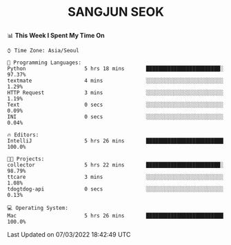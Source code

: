 <h1>
 <p align="center">
   SANGJUN SEOK
 </p>
</h1>

<!--START_SECTION:waka-->
📊 **This Week I Spent My Time On** 

```text
⌚︎ Time Zone: Asia/Seoul

💬 Programming Languages: 
Python                   5 hrs 18 mins       ████████████████████████░   97.37% 
textmate                 4 mins              ░░░░░░░░░░░░░░░░░░░░░░░░░   1.29% 
HTTP Request             3 mins              ░░░░░░░░░░░░░░░░░░░░░░░░░   1.19% 
Text                     0 secs              ░░░░░░░░░░░░░░░░░░░░░░░░░   0.09% 
INI                      0 secs              ░░░░░░░░░░░░░░░░░░░░░░░░░   0.04%

🔥 Editors: 
IntelliJ                 5 hrs 26 mins       █████████████████████████   100.0%

🐱‍💻 Projects: 
collector                5 hrs 22 mins       ████████████████████████░   98.79% 
ttcare                   3 mins              ░░░░░░░░░░░░░░░░░░░░░░░░░   1.08% 
tdogtdog-api             0 secs              ░░░░░░░░░░░░░░░░░░░░░░░░░   0.13%

💻 Operating System: 
Mac                      5 hrs 26 mins       █████████████████████████   100.0%

```


 Last Updated on 07/03/2022 18:42:49 UTC
<!--END_SECTION:waka-->
